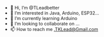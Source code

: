 - 👋 Hi, I’m @TLeadbetter
- 👀 I’m interested in Java, Arduino, ESP32...
- 🌱 I’m currently learning Arduino
- 💞️ I’m looking to collaborate on ...
- 📫 How to reach me .TKLead@Gmail.com

<!---
TLeadbetter/TLeadbetter is a ✨ special ✨ repository because its `README.md` (this file) appears on your GitHub profile.
You can click the Preview link to take a look at your changes.
--->
